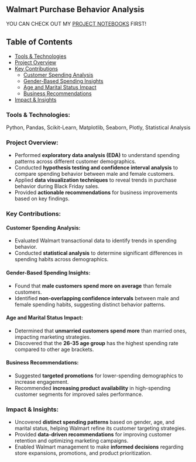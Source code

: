 ## Walmart Purchase Behavior Analysis
YOU CAN CHECK OUT MY [PROJECT NOTEBOOKS](https://github.com/khoapham1002/Walmart-Purchases-Behavior-Analysis/blob/main/reports/walmart-purchases-habit.pdf) FIRST!

## Table of Contents
- [Tools & Technologies](#tools--technologies)
- [Project Overview](#project-overview)
- [Key Contributions](#key-contributions)
    - [Customer Spending Analysis](#customer-spending-analysis)
    - [Gender-Based Spending Insights](#gender-based-spending-insights)
    - [Age and Marital Status Impact](#age-and-marital-status-impact)
    - [Business Recommendations](#business-recommendations)
- [Impact & Insights](#impact--insights)

### Tools & Technologies:
Python, Pandas, Scikit-Learn, Matplotlib, Seaborn, Plotly, Statistical Analysis


### Project Overview:   
- Performed **exploratory data analysis (EDA)** to understand spending patterns across different customer demographics.
- Conducted **hypothesis testing and confidence interval analysis** to compare spending behavior between male and female customers.
- Applied **data visualization techniques** to reveal trends in purchase behavior during Black Friday sales.
- Provided **actionable recommendations** for business improvements based on key findings.

### Key Contributions:
#### Customer Spending Analysis:
- Evaluated Walmart transactional data to identify trends in spending behavior.
- Conducted **statistical analysis** to determine significant differences in spending habits across demographics.

#### Gender-Based Spending Insights:
- Found that **male customers spend more on average** than female customers.
- Identified **non-overlapping confidence intervals** between male and female spending habits, suggesting distinct behavior patterns.

#### Age and Marital Status Impact:
- Determined that **unmarried customers spend more** than married ones, impacting marketing strategies.
- Discovered that the **26-35 age group** has the highest spending rate compared to other age brackets.

#### Business Recommendations:
- Suggested **targeted promotions** for lower-spending demographics to increase engagement.
- Recommended **increasing product availability** in high-spending customer segments for improved sales performance.

### Impact & Insights:
- Uncovered **distinct spending patterns** based on gender, age, and marital status, helping Walmart refine its customer targeting strategies.
- Provided **data-driven recommendations** for improving customer retention and optimizing marketing campaigns.
- Enabled Walmart management to make **informed decisions** regarding store expansions, promotions, and product prioritization.
